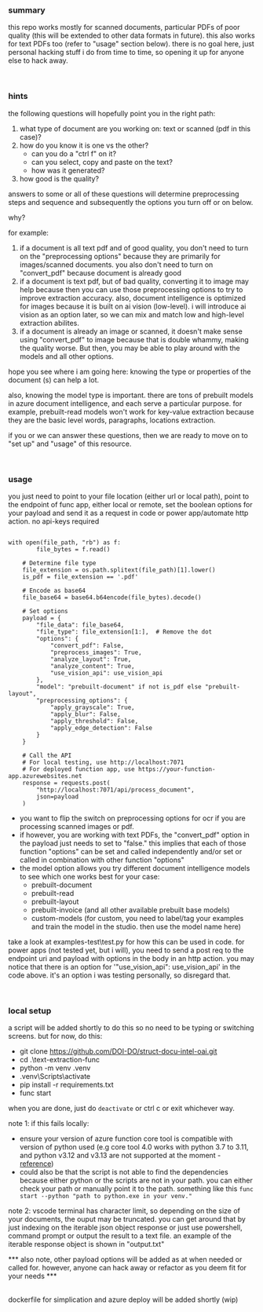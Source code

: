 ### summary
this repo works mostly for scanned documents, particular PDFs of poor quality (this will be extended to other data formats in future). this also works for text PDFs too (refer to "usage" section below). there is no goal here, just personal hacking stuff i do from time to time, so opening it up for anyone else to hack away.

</br>

### hints
the following questions will hopefully point you in the right path:
1. what type of document are you working on: text or scanned (pdf in this case)?
2. how do you know it is one vs the other? 
    - can you do a "ctrl f" on it? 
    - can you select, copy and paste on the text? 
    - how was it generated?
3. how good is the quality? 

answers to some or all of these questions will determine preprocessing steps and sequence and subsequently the options you turn off or on below. 

why? 

for example:
1. if a document is all text pdf and of good quality, you don't need to turn on the "preprocessing options" because they are primarily for images/scanned documents. you also don't need to turn on "convert_pdf" because document is already good
2. if a document is text pdf, but of bad quality, converting it to image may help because then you can use those preprocessing options to try to improve extraction accuracy. also, document intelligence is optimized for images because it is built on ai vision (low-level). i will introduce ai vision as an option later, so we can mix and match low and high-level extraction abilites. 
3. if a document is already an image or scanned, it doesn't make sense using "convert_pdf" to image because that is double whammy, making the quality worse. But then, you may be able to play around with the models and all other options.

hope you see where i am going here: knowing the type or properties of the document (s) can help a lot. 

also, knowing the model type is important. there are tons of prebuilt models in azure document intelligence, and each serve a particular purpose. for example, prebuilt-read models won't work for key-value extraction because they are the basic level words, paragraphs, locations extraction. 

if you or we can answer these questions, then we are ready to move on to "set up" and "usage" of this resource.

</br>

### usage

you just need to point to your file location (either url or local path), point to the endpoint of func app, either local or remote, set the boolean options for your payload and send it as a request in code or power app/automate http action. no api-keys required

```

with open(file_path, "rb") as f:
        file_bytes = f.read()

    # Determine file type
    file_extension = os.path.splitext(file_path)[1].lower()
    is_pdf = file_extension == '.pdf'
    
    # Encode as base64
    file_base64 = base64.b64encode(file_bytes).decode()

    # Set options
    payload = {
        "file_data": file_base64,
        "file_type": file_extension[1:],  # Remove the dot
        "options": {
            "convert_pdf": False,
            "preprocess_images": True,
            "analyze_layout": True,
            "analyze_content": True,
            "use_vision_api": use_vision_api
        },
        "model": "prebuilt-document" if not is_pdf else "prebuilt-layout",
        "preprocessing_options": {
            "apply_grayscale": True,
            "apply_blur": False,
            "apply_threshold": False,
            "apply_edge_detection": False
        }
    }

    # Call the API
    # For local testing, use http://localhost:7071
    # For deployed function app, use https://your-function-app.azurewebsites.net
    response = requests.post(
        "http://localhost:7071/api/process_document",
        json=payload
    )

```

- you want to flip the switch on preprocessing options for ocr if you are processing scanned images or pdf. 
- if however, you are working with text PDFs, the "convert_pdf" option in the payload just needs to set to "false." this implies that each of those function "options" can be set and called independently and/or set or called in combination with other function "options"
- the model option allows you try different document intelligence models to see which one works best for your case:
  - prebuilt-document
  - prebuilt-read
  - prebuilt-layout
  - prebuilt-invoice (and all other available prebuilt base models)
  - custom-models (for custom, you need to label/tag your examples and train the model in the studio. then use the model name here)

take a look at examples-test\test.py for how this can be used in code. for power apps (not tested yet, but i will), you need to send a post req to the endpoint uri and payload with options in the body in an http action. you may notice that there is an option for '"use_vision_api": use_vision_api' in the code above. it's an option i was testing personally, so disregard that. 

</br>

### local setup
a script will be added shortly to do this so no need to be typing or switching screens. but for now, do this:
- git clone https://github.com/DOI-DO/struct-docu-intel-oai.git
- cd .\text-extraction-func
- python -m venv .venv
- .venv\Scripts\activate
- pip install -r requirements.txt
- func start

when you are done, just do `deactivate` or ctrl c or exit whichever way.

note 1: 
if this fails locally: 
- ensure your version of azure function core tool is compatible with version of python used (e.g core tool 4.0 works with python 3.7 to 3.11, and python v3.12 and v3.13 are not supported at the moment - [reference](https://learn.microsoft.com/en-us/azure/azure-functions/functions-reference-python?tabs=get-started%2Casgi%2Capplication-level&pivots=python-mode-decorators#python-version))
- could also be that the script is not able to find the dependencies because either python or the scripts are not in your path. you can either check your path or manually point it to the path. something like this `func start --python "path to python.exe in your venv."` 

note 2: vscode terminal has character limit, so depending on the size of your documents, the ouput may be truncated. you can get around that by just indexing on the iterable json object response or just use powershell, command prompt or output the result to a text file. an example of the iterable response object is shown in "output.txt"  


*** also note, other payload options will be added as at when needed or called for. however, anyone can hack away or refactor as you deem fit for your needs ***

</br>
dockerfile for simplication and azure deploy will be added shortly (wip)